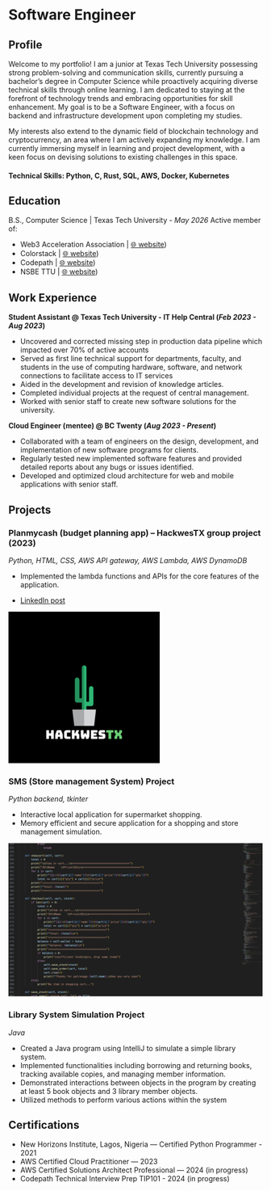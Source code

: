 # Software Engineer

## Profile
Welcome to my portfolio!
I am a junior at Texas Tech University possessing strong problem-solving and communication skills, currently pursuing a bachelor’s degree in Computer Science while proactively acquiring diverse technical skills through online learning. I am dedicated to staying at the forefront of technology trends and embracing opportunities for skill enhancement. My goal is to be a Software Engineer, with a focus on backend and infrastructure development upon completing my studies.

My interests also extend to the dynamic field of blockchain technology and cryptocurrency, an area where I am actively expanding my knowledge. I am currently immersing myself in learning and project development, with a keen focus on devising solutions to existing challenges in this space.

#### Technical Skills: Python, C, Rust, SQL, AWS, Docker, Kubernetes 

## Education 			        		
B.S., Computer Science | Texas Tech University - _May 2026_
Active member of:
- Web3 Acceleration Association | [🌐 website](https://www.waatech.xyz/))
- Colorstack | [🌐 website]((https://www.colorstack.org/)))
- Codepath | [🌐 website](https://www.codepath.org/ ))
- NSBE TTU |  [🌐 website]((https://www.nsbe.org/)))

## Work Experience
**Student Assistant @ Texas Tech University - IT Help Central (_Feb 2023 - Aug 2023_)**
- Uncovered and corrected missing step in production data pipeline which impacted over 70% of active accounts
- Served as first line technical support for departments, faculty, and students in the use of computing hardware, software, and network connections to facilitate access to IT   services
- Aided in the development and revision of knowledge articles.
- Completed individual projects at the request of central management.
- Worked with senior staff to create new software solutions for the university.

**Cloud Engineer (mentee) @ BC Twenty (_Aug 2023 - Present_)**
- Collaborated with a team of engineers on the design, development, and implementation of new software programs for clients.
- Regularly tested new implemented software features and provided detailed reports about any bugs or issues identified. 
- Developed and optimized cloud architecture for web and mobile applications with senior staff.


## Projects

### Planmycash (budget planning app) – HackwesTX group project (2023)
_Python, HTML, CSS, AWS API gateway, AWS Lambda, AWS DynamoDB_

- Implemented the lambda functions and APIs for the core features of the application.

- [LinkedIn post]([https://www.youtube.com/channel/UCa9gErQ9AE5jT2DZLjXBIdA](https://www.linkedin.com/posts/ajibolagny_hackathon-innovation-tech-activity-7109988320729829376-P5OK?utm_source=share&utm_medium=member_desktop))


![HackwesTX](/hackwest.png)


### SMS (Store management System) Project
_Python backend, tkinter_
- Interactive local application for supermarket shopping.
- Memory efficient and secure application for a shopping and store management simulation.


![the process](/code.png)

### Library System Simulation Project
_Java_
- Created a Java program using IntelliJ to simulate a simple library system. 
- Implemented functionalities including borrowing and returning books, tracking available copies, and managing member information. 
- Demonstrated interactions between objects in the program by creating at least 5 book objects and 3 library member objects. 
- Utilized methods to perform various actions within the system





## Certifications
- New Horizons Institute, Lagos, Nigeria — Certified Python Programmer - 2021
- AWS Certified Cloud Practitioner — 2023 
- AWS Certified Solutions Architect Professional — 2024 (in progress)
- Codepath Technical Interview Prep TIP101 - 2024 (in progress)


